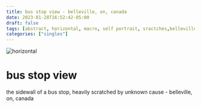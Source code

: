 ```yaml
---
title: bus stop view - belleville, on, canada
date: 2023-01-28T16:52:42-05:00
draft: false
tags: [abstract, horizontal, macro, self portrait, sractches,belleville,on, canada]
categories: ["singles"]
---
```

![horizontal](/p/sbr-20230128-1001163.jpg)
<!--more-->
# bus stop view
the sidewall of a bus stop, heavily scratched by unknown cause - belleville, on, canada
